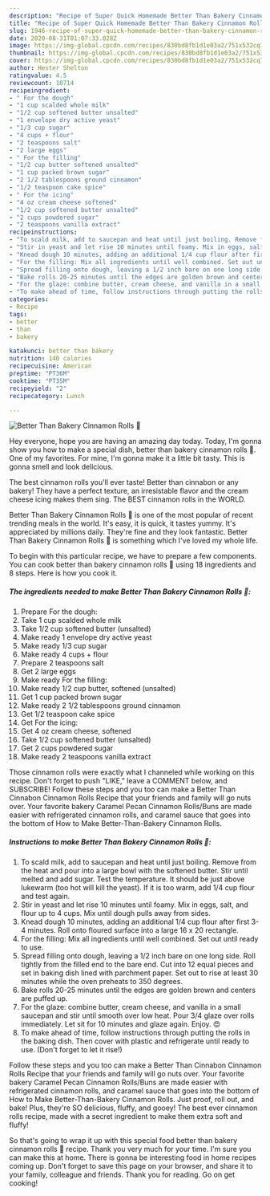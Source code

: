 ```yaml
---
description: "Recipe of Super Quick Homemade Better Than Bakery Cinnamon Rolls 🍴"
title: "Recipe of Super Quick Homemade Better Than Bakery Cinnamon Rolls 🍴"
slug: 1946-recipe-of-super-quick-homemade-better-than-bakery-cinnamon-rolls
date: 2020-08-31T01:07:33.028Z
image: https://img-global.cpcdn.com/recipes/830bd8fb1d1e03a2/751x532cq70/better-than-bakery-cinnamon-rolls-🍴-recipe-main-photo.jpg
thumbnail: https://img-global.cpcdn.com/recipes/830bd8fb1d1e03a2/751x532cq70/better-than-bakery-cinnamon-rolls-🍴-recipe-main-photo.jpg
cover: https://img-global.cpcdn.com/recipes/830bd8fb1d1e03a2/751x532cq70/better-than-bakery-cinnamon-rolls-🍴-recipe-main-photo.jpg
author: Hester Shelton
ratingvalue: 4.5
reviewcount: 10714
recipeingredient:
- " For the dough"
- "1 cup scalded whole milk"
- "1/2 cup softened butter unsalted"
- "1 envelope dry active yeast"
- "1/3 cup sugar"
- "4 cups + flour"
- "2 teaspoons salt"
- "2 large eggs"
- " For the filling"
- "1/2 cup butter softened unsalted"
- "1 cup packed brown sugar"
- "2 1/2 tablespoons ground cinnamon"
- "1/2 teaspoon cake spice"
- " For the icing"
- "4 oz cream cheese softened"
- "1/2 cup softened butter unsalted"
- "2 cups powdered sugar"
- "2 teaspoons vanilla extract"
recipeinstructions:
- "To scald milk, add to saucepan and heat until just boiling. Remove from the heat and pour into a large bowl with the softened butter. Stir until melted and add sugar. Test the temperature. It should be just above lukewarm (too hot will kill the yeast). If it is too warm, add 1/4 cup flour and test again."
- "Stir in yeast and let rise 10 minutes until foamy. Mix in eggs, salt, and flour up to 4 cups. Mix until dough pulls away from sides."
- "Knead dough 10 minutes, adding an additional 1/4 cup flour after first 3-4 minutes. Roll onto floured surface into a large 16 x 20 rectangle."
- "For the filling: Mix all ingredients until well combined. Set out until ready to use."
- "Spread filling onto dough, leaving a 1/2 inch bare on one long side. Roll tightly from the filled end to the bare end. Cut into 12 equal pieces and set in baking dish lined with parchment paper. Set out to rise at least 30 minutes while the oven preheats to 350 degrees."
- "Bake rolls 20-25 minutes until the edges are golden brown and centers are puffed up."
- "For the glaze: combine butter, cream cheese, and vanilla in a small saucepan and stir until smooth over low heat. Pour 3/4 glaze over rolls immediately. Let sit for 10 minutes and glaze again. Enjoy. 😍"
- "To make ahead of time, follow instructions through putting the rolls in the baking dish. Then cover with plastic and refrigerate until ready to use. (Don&#39;t forget to let it rise!)"
categories:
- Recipe
tags:
- better
- than
- bakery

katakunci: better than bakery 
nutrition: 140 calories
recipecuisine: American
preptime: "PT36M"
cooktime: "PT35M"
recipeyield: "2"
recipecategory: Lunch

---
```



![Better Than Bakery Cinnamon Rolls 🍴](https://img-global.cpcdn.com/recipes/830bd8fb1d1e03a2/751x532cq70/better-than-bakery-cinnamon-rolls-🍴-recipe-main-photo.jpg)

Hey everyone, hope you are having an amazing day today. Today, I'm gonna show you how to make a special dish, better than bakery cinnamon rolls 🍴. One of my favorites. For mine, I'm gonna make it a little bit tasty. This is gonna smell and look delicious.

The best cinnamon rolls you&#39;ll ever taste! Better than cinnabon or any bakery! They have a perfect texture, an irresistable flavor and the cream cheese icing makes them sing. The BEST cinnamon rolls in the WORLD.

Better Than Bakery Cinnamon Rolls 🍴 is one of the most popular of recent trending meals in the world. It's easy, it is quick, it tastes yummy. It's appreciated by millions daily. They're fine and they look fantastic. Better Than Bakery Cinnamon Rolls 🍴 is something which I've loved my whole life.


To begin with this particular recipe, we have to prepare a few components. You can cook better than bakery cinnamon rolls 🍴 using 18 ingredients and 8 steps. Here is how you cook it.

<!--inarticleads1-->

##### The ingredients needed to make Better Than Bakery Cinnamon Rolls 🍴:

1. Prepare  For the dough:
1. Take 1 cup scalded whole milk
1. Take 1/2 cup softened butter (unsalted)
1. Make ready 1 envelope dry active yeast
1. Make ready 1/3 cup sugar
1. Make ready 4 cups + flour
1. Prepare 2 teaspoons salt
1. Get 2 large eggs
1. Make ready  For the filling:
1. Make ready 1/2 cup butter, softened (unsalted)
1. Get 1 cup packed brown sugar
1. Make ready 2 1/2 tablespoons ground cinnamon
1. Get 1/2 teaspoon cake spice
1. Get  For the icing:
1. Get 4 oz cream cheese, softened
1. Take 1/2 cup softened butter (unsalted)
1. Get 2 cups powdered sugar
1. Make ready 2 teaspoons vanilla extract


Those cinnamon rolls were exactly what I channeled while working on this recipe. Don&#39;t forget to push &#34;LIKE,&#34; leave a COMMENT below, and SUBSCRIBE! Follow these steps and you too can make a Better Than Cinnabon Cinnamon Rolls Recipe that your friends and family will go nuts over. Your favorite bakery Caramel Pecan Cinnamon Rolls/Buns are made easier with refrigerated cinnamon rolls, and caramel sauce that goes into the bottom of How to Make Better-Than-Bakery Cinnamon Rolls. 

<!--inarticleads2-->

##### Instructions to make Better Than Bakery Cinnamon Rolls 🍴:

1. To scald milk, add to saucepan and heat until just boiling. Remove from the heat and pour into a large bowl with the softened butter. Stir until melted and add sugar. Test the temperature. It should be just above lukewarm (too hot will kill the yeast). If it is too warm, add 1/4 cup flour and test again.
1. Stir in yeast and let rise 10 minutes until foamy. Mix in eggs, salt, and flour up to 4 cups. Mix until dough pulls away from sides.
1. Knead dough 10 minutes, adding an additional 1/4 cup flour after first 3-4 minutes. Roll onto floured surface into a large 16 x 20 rectangle.
1. For the filling: Mix all ingredients until well combined. Set out until ready to use.
1. Spread filling onto dough, leaving a 1/2 inch bare on one long side. Roll tightly from the filled end to the bare end. Cut into 12 equal pieces and set in baking dish lined with parchment paper. Set out to rise at least 30 minutes while the oven preheats to 350 degrees.
1. Bake rolls 20-25 minutes until the edges are golden brown and centers are puffed up.
1. For the glaze: combine butter, cream cheese, and vanilla in a small saucepan and stir until smooth over low heat. Pour 3/4 glaze over rolls immediately. Let sit for 10 minutes and glaze again. Enjoy. 😍
1. To make ahead of time, follow instructions through putting the rolls in the baking dish. Then cover with plastic and refrigerate until ready to use. (Don&#39;t forget to let it rise!)


Follow these steps and you too can make a Better Than Cinnabon Cinnamon Rolls Recipe that your friends and family will go nuts over. Your favorite bakery Caramel Pecan Cinnamon Rolls/Buns are made easier with refrigerated cinnamon rolls, and caramel sauce that goes into the bottom of How to Make Better-Than-Bakery Cinnamon Rolls. Just proof, roll out, and bake! Plus, they&#39;re SO delicious, fluffy, and gooey! The best ever cinnamon rolls recipe, made with a secret ingredient to make them extra soft and fluffy! 

So that's going to wrap it up with this special food better than bakery cinnamon rolls 🍴 recipe. Thank you very much for your time. I'm sure you can make this at home. There is gonna be interesting food in home recipes coming up. Don't forget to save this page on your browser, and share it to your family, colleague and friends. Thank you for reading. Go on get cooking!
